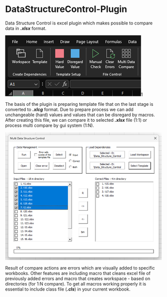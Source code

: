 # DataStructureControl-Plugin
Data Structure Control is excel plugin which makes possible to compare data in ***.xlsx*** format.

![alt text](exampleXl/ribbon.png?raw=true)1

The basis of the plugin is preparing template file that on the last stage is converted to ***.xlcg*** format. Due to prepare process we can add unchangeable (hard) values and values that can be disregard by macros. After creating this file, we can compare it to selected ***.xlsx*** file (1:1) or process multi compare by gui system (1:N).

![alt text](exampleXl/gui.png?raw=true)

Result of compare actions are errors which are visually added to specific workbooks. Other features are including macro that cleans excel file of previously added errors and macro that creates workspace - based on directories (for 1:N compare). To get all macros working properly it is essential to include class file (***.cls***) in your current workbook.
